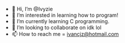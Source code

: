 - 👋 Hi, I’m @Ivyzie
- 👀 I’m interested in learning how to program!
- 🌱 I’m currently learning C programming.
- 💞️ I’m looking to collaborate on idk lol
- 📫 How to reach me = ivancjz@hotmail.com

<!---
Ivyzie/Ivyzie is a ✨ special ✨ repository because its `README.md` (this file) appears on your GitHub profile.
You can click the Preview link to take a look at your changes.
--->
